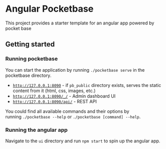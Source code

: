 # Angular Pocketbase

This project provides a starter template for an angular app powered by pocket base

## Getting started

### Running pocketbase

You can start the application by running `./pocketbase serve` in the pocketbase directory.

- [`http://127.0.0.1:8090`](http://127.0.0.1:8090/) - if `pb_public` directory exists, serves the static content from it (html, css, images, etc.)
- [`http://127.0.0.1:8090/_/`](http://127.0.0.1:8090/_/) - Admin dashboard UI
- [`http://127.0.0.1:8090/api/`](http://127.0.0.1:8090/api/) - REST API

You could find all available commands and their options by running `./pocketbase --help` or `./pocketbase [command] --help`.

### Running the angular app

Navigate to the `ui` directory and run `npm start` to spin up the angular app.
